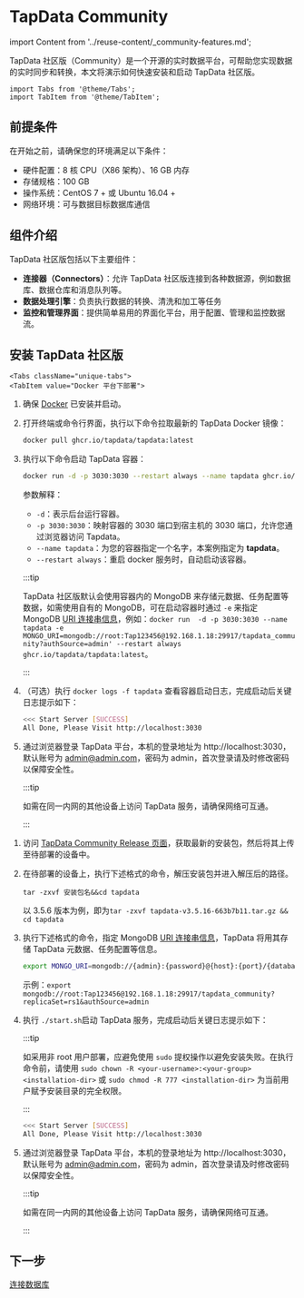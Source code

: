 # TapData Community

import Content from '../reuse-content/_community-features.md';

<Content />

TapData 社区版（Community）是一个开源的实时数据平台，可帮助您实现数据的实时同步和转换，本文将演示如何快速安装和启动 TapData 社区版。

```mdx-code-block
import Tabs from '@theme/Tabs';
import TabItem from '@theme/TabItem';
```

## 前提条件

在开始之前，请确保您的环境满足以下条件：

- 硬件配置：8 核 CPU（X86 架构）、16 GB 内存
- 存储规格：100 GB
- 操作系统：CentOS 7 + 或 Ubuntu 16.04 +
- 网络环境：可与数据目标数据库通信

## 组件介绍

TapData 社区版包括以下主要组件：

- **连接器（Connectors）**：允许 TapData 社区版连接到各种数据源，例如数据库、数据仓库和消息队列等。
- **数据处理引擎**：负责执行数据的转换、清洗和加工等任务
- **监控和管理界面**：提供简单易用的界面化平台，用于配置、管理和监控数据流。

## 安装 TapData 社区版



```mdx-code-block
<Tabs className="unique-tabs">
<TabItem value="Docker 平台下部署">
```
1. 确保 [Docker](https://docs.docker.com/get-docker/) 已安装并启动。

2. 打开终端或命令行界面，执行以下命令拉取最新的 TapData Docker 镜像：

   ```bash
   docker pull ghcr.io/tapdata/tapdata:latest
   ```

3. 执行以下命令启动 TapData 容器：

   ```bash
   docker run -d -p 3030:3030 --restart always --name tapdata ghcr.io/tapdata/tapdata:latest
   ```

   参数解释：

   - `-d`：表示后台运行容器。
   - `-p 3030:3030`：映射容器的 3030 端口到宿主机的 3030 端口，允许您通过浏览器访问 Tapdata。
   - `--name tapdata`：为您的容器指定一个名字，本案例指定为 **tapdata**。
   - `--restart always`：重启 docker 服务时，自动启动该容器。

   :::tip

   TapData 社区版默认会使用容器内的 MongoDB 来存储元数据、任务配置等数据，如需使用自有的 MongoDB，可在启动容器时通过 `-e` 来指定 MongoDB [URI 连接串信息](https://www.mongodb.com/docs/v5.0/reference/connection-string/#standard-connection-string-format)，例如：`docker run  -d -p 3030:3030 --name tapdata -e MONGO_URI=mongodb://root:Tap123456@192.168.1.18:29917/tapdata_community?authSource=admin' --restart always ghcr.io/tapdata/tapdata:latest`。

   :::

4. （可选）执行 `docker logs -f tapdata` 查看容器启动日志，完成启动后关键日志提示如下：

   ```bash
   <<< Start Server [SUCCESS]
   All Done, Please Visit http://localhost:3030
   ```

5. 通过浏览器登录 TapData 平台，本机的登录地址为 http://localhost:3030，默认账号为 admin@admin.com，密码为 admin，首次登录请及时修改密码以保障安全性。

   :::tip

   如需在同一内网的其他设备上访问 TapData 服务，请确保网络可互通。

   :::

</TabItem>

<TabItem value="Linux 平台下部署">

1. 访问 [TapData Community Release 页面](https://github.com/tapdata/tapdata/releases)，获取最新的安装包，然后将其上传至待部署的设备中。

2. 在待部署的设备上，执行下述格式的命令，解压安装包并进入解压后的路径。

   ```shell
   tar -zxvf 安装包名&&cd tapdata
   ```

   以 3.5.6 版本为例，即为`tar -zxvf tapdata-v3.5.16-663b7b11.tar.gz && cd tapdata`

3. 执行下述格式的命令，指定 MongoDB [URI 连接串信息](https://www.mongodb.com/docs/v5.0/reference/connection-string/#standard-connection-string-format)，TapData 将用其存储 TapData 元数据、任务配置等信息。

   ```bash
   export MONGO_URI=mongodb://{admin}:{password}@{host}:{port}/{database_name}?replicaSet={replica_name}&authSource=admin
   ```

   示例：`export mongodb://root:Tap123456@192.168.1.18:29917/tapdata_community?replicaSet=rs1&authSource=admin`

4. 执行 `./start.sh`启动 TapData 服务，完成启动后关键日志提示如下：

   :::tip

   如采用非 root 用户部署，应避免使用 `sudo` 提权操作以避免安装失败。在执行命令前，请使用 `sudo chown -R <your-username>:<your-group> <installation-dir>` 或 `sudo chmod -R 777 <installation-dir>` 为当前用户赋予安装目录的完全权限。

   :::

   ```bash
   <<< Start Server [SUCCESS]
   All Done, Please Visit http://localhost:3030
   ```

5. 通过浏览器登录 TapData 平台，本机的登录地址为 http://localhost:3030，默认账号为 admin@admin.com，密码为 admin，首次登录请及时修改密码以保障安全性。

   :::tip

   如需在同一内网的其他设备上访问 TapData 服务，请确保网络可互通。

   :::


</TabItem>
</Tabs>



## 下一步

[连接数据库](../quick-start/connect-database.md)